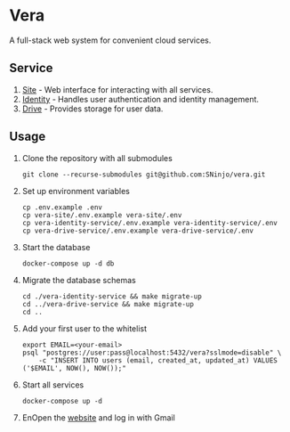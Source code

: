 # Vera

A full-stack web system for convenient cloud services.

## Service

1. [Site](https://github.com/SNinjo/vera-site) - Web interface for interacting with all services.
2. [Identity](https://github.com/SNinjo/vera-identity-service) - Handles user authentication and identity management.
3. [Drive](https://github.com/SNinjo/vera-drive-service) - Provides storage for user data.

## Usage

1. Clone the repository with all submodules

    ```shell
    git clone --recurse-submodules git@github.com:SNinjo/vera.git
    ```

2. Set up environment variables

    ```shell
    cp .env.example .env
    cp vera-site/.env.example vera-site/.env
    cp vera-identity-service/.env.example vera-identity-service/.env
    cp vera-drive-service/.env.example vera-drive-service/.env
    ```

3. Start the database

    ```shell
    docker-compose up -d db
    ```

4. Migrate the database schemas

    ```shell
    cd ./vera-identity-service && make migrate-up
    cd ../vera-drive-service && make migrate-up
    cd ..
    ```

5. Add your first user to the whitelist

    ```shell
    export EMAIL=<your-email>
    psql "postgres://user:pass@localhost:5432/vera?sslmode=disable" \
        -c "INSERT INTO users (email, created_at, updated_at) VALUES ('$EMAIL', NOW(), NOW());"
    ```

6. Start all services

    ```shell
    docker-compose up -d
    ```

7. EnOpen the [website](http://localhost:8080) and log in with Gmail
